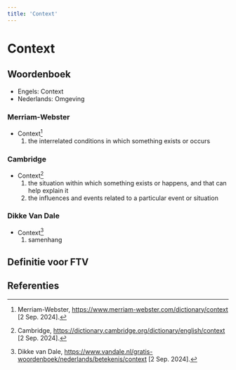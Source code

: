 ```yaml
---
title: 'Context'
---
```


# Context

## Woordenboek

- Engels: Context
- Nederlands: Omgeving

### Merriam-Webster

- Context[^1]
  1. the interrelated conditions in which something exists or occurs

### Cambridge

- Context[^2]
  1. the situation within which something exists or happens, and that can help explain it
  2. the influences and events related to a particular event or situation

### Dikke Van Dale

- Context[^3]
  1. samenhang

## Definitie voor FTV

## Referenties

[^1]: Merriam-Webster, https://www.merriam-webster.com/dictionary/context [2 Sep. 2024].
[^2]: Cambridge, https://dictionary.cambridge.org/dictionary/english/context [2 Sep. 2024].
[^3]: Dikke van Dale, https://www.vandale.nl/gratis-woordenboek/nederlands/betekenis/context [2 Sep. 2024].
